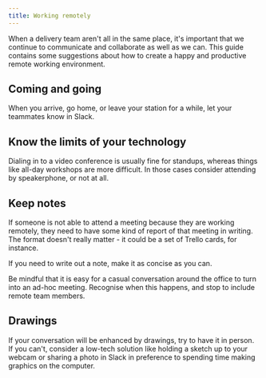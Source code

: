 ```yaml
---
title: Working remotely
---
```

When a delivery team aren't all in the same place, it's important that we
continue to communicate and collaborate as well as we can. This guide contains
some suggestions about how to create a happy and productive remote working
environment.

## Coming and going

When you arrive, go home, or leave your station for a while, let your teammates
know in Slack.

## Know the limits of your technology

Dialing in to a video conference is usually fine for standups, whereas things
like all-day workshops are more difficult. In those cases consider attending by
speakerphone, or not at all.

## Keep notes

If someone is not able to attend a meeting because they are working remotely,
they need to have some kind of report of that meeting in writing. The format
doesn't really matter - it could be a set of Trello cards, for instance.

If you need to write out a note, make it as concise as you can.

Be mindful that it is easy for a casual conversation around the office to turn
into an ad-hoc meeting. Recognise when this happens, and stop to include remote
team members.

## Drawings

If your conversation will be enhanced by drawings, try to have it in person. If
you can't, consider a low-tech solution like holding a sketch up to your webcam
or sharing a photo in Slack in preference to spending time making graphics on
the computer.
